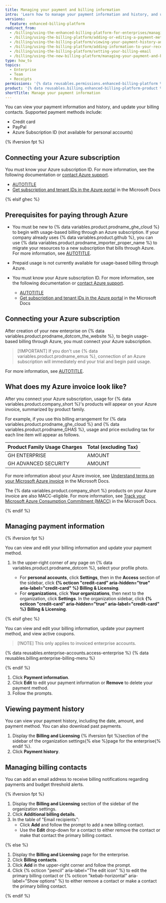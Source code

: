 ```yaml
---
title: Managing your payment and billing information
intro: 'Learn how to manage your payment information and history, and update your billing contacts using the new billing platform.'
versions:
  feature: enhanced-billing-platform
redirect_from:
  - /billing/using-the-enhanced-billing-platform-for-enterprises/managing-your-payment-and-billing-information
  - /billing/using-the-billing-platform/adding-or-editing-a-payment-method
  - /billing/using-the-billing-platform/viewing-your-payment-history-and-receipts
  - /billing/using-the-billing-platform/adding-information-to-your-receipts
  - /billing/using-the-billing-platform/setting-your-billing-email
  - /billing/using-the-new-billing-platform/managing-your-payment-and-billing-information
type: how_to
topics:
  - Enterprise
  - Team
  - Receipts
permissions: '{% data reusables.permissions.enhanced-billing-platform %}'
product: '{% data reusables.billing.enhanced-billing-platform-product %}'
shortTitle: Manage your payment information
---
```


You can view your payment information and history, and update your billing contacts. Supported payment methods include:

* Credit card
* PayPal
* Azure Subscription ID (not available for personal accounts)

{% ifversion fpt %}

## Connecting your Azure subscription

You must know your Azure subscription ID. For more information, see the following documentation or [contact Azure support](https://azure.microsoft.com/support/).

* [AUTOTITLE](/billing/managing-the-plan-for-your-github-account/connecting-an-azure-subscription)
* [Get subscription and tenant IDs in the Azure portal](https://learn.microsoft.com/en-us/azure/azure-portal/get-subscription-tenant-id) in the Microsoft Docs

{% elsif ghec %}

## Prerequisites for paying through Azure

* You must be new to {% data variables.product.prodname_ghe_cloud %} to begin with usage-based billing through an Azure subscription. If your company already uses {% data variables.product.github %}, you can use {% data variables.product.prodname_importer_proper_name %} to migrate your resources to a new subscription that bills through Azure. For more information, see [AUTOTITLE](/migrations/using-github-enterprise-importer/understanding-github-enterprise-importer/about-github-enterprise-importer).
* Prepaid usage is not currently available for usage-based billing through Azure.
* You must know your Azure subscription ID. For more information, see the following documentation or [contact Azure support](https://azure.microsoft.com/support/).

  * [AUTOTITLE](/billing/managing-the-plan-for-your-github-account/connecting-an-azure-subscription)
  * [Get subscription and tenant IDs in the Azure portal](https://learn.microsoft.com/en-us/azure/azure-portal/get-subscription-tenant-id) in the Microsoft Docs

## Connecting your Azure subscription

After creation of your new enterprise on {% data variables.product.prodname_dotcom_the_website %}, to begin usage-based billing through Azure, you must connect your Azure subscription.

> [!IMPORTANT] If you don't use {% data variables.product.prodname_emus %}, connection of an Azure subscription will immediately end your trial and begin paid usage.

For more information, see [AUTOTITLE](/billing/managing-the-plan-for-your-github-account/connecting-an-azure-subscription#connecting-your-azure-subscription-to-your-enterprise-account).

## What does my Azure invoice look like?

After you connect your Azure subscription, usage for {% data variables.product.company_short %}'s products will appear on your Azure invoice, summarized by product family.

For example, if you use this billing arrangement for {% data variables.product.prodname_ghe_cloud %} and {% data variables.product.prodname_GHAS %}, usage and price excluding tax for each line item will appear as follows.

| Product Family Usage Charges | Total (excluding Tax) |
| :- | :- |
| GH ENTERPRISE | AMOUNT |
| GH ADVANCED SECURITY | AMOUNT |

For more information about your Azure invoice, see [Understand terms on your Microsoft Azure invoice](https://learn.microsoft.com/azure/cost-management-billing/understand/understand-invoice) in the Microsoft Docs.

The {% data variables.product.company_short %} products on your Azure invoice are also MACC-eligible. For more information, see [Track your Microsoft Azure Consumption Commitment (MACC)](https://learn.microsoft.com/azure/cost-management-billing/manage/track-consumption-commitment) in the Microsoft Docs.

{% endif %}

## Managing payment information

{% ifversion fpt %}

You can view and edit your billing information and update your payment method.

1. In the upper-right corner of any page on {% data variables.product.prodname_dotcom %}, select your profile photo.

   * For **personal accounts**, click **Settings**, then in the **Access** section of the sidebar, click **{% octicon "credit-card" aria-hidden="true" aria-label="credit-card" %} Billing & Licensing**.
   * For **organizations**, click **Your organizations**, then next to the organization, click **Settings**. In the organization sidebar, click **{% octicon "credit-card" aria-hidden="true" aria-label="credit-card" %} Billing & Licensing**.

{% elsif ghec %}

You can view and edit your billing information, update your payment method, and view active coupons.

>[!NOTE] This only applies to invoiced enterprise accounts.

{% data reusables.enterprise-accounts.access-enterprise %}
{% data reusables.billing.enterprise-billing-menu %}

{% endif %}

1. Click **Payment information**.
1. Click **Edit** to edit your payment information or **Remove** to delete your payment method.
1. Follow the prompts.

## Viewing payment history

You can view your payment history, including the date, amount, and payment method. You can also download past payments.

1. Display the **Billing and Licensing** {% ifversion fpt %}section of the sidebar of the organization settings{% else %}page for the enterprise{% endif %}.
1. Click **Payment history**.

## Managing billing contacts

You can add an email address to receive billing notifications regarding payments and budget threshold alerts.

{% ifversion fpt %}

1. Display the **Billing and Licensing** section of the sidebar of the organization settings.
1. Click **Additional billing details**.
1. In the table of "Email recipients":
   * Click **Add** and follow the prompt to add a new billing contact.
   * Use the **Edit** drop-down for a contact to either remove the contact or make that contact the primary billing contact.

{% else %}

1. Display the **Billing and Licensing** page for the enterprise.
1. Click **Billing contacts**.
1. Click **Add** in the upper-right corner and follow the prompt.
1. Click {% octicon "pencil" aria-label="The edit icon" %} to edit the primary billing contact or {% octicon "kebab-horizontal" aria-label="Show options" %} to either remove a contact or make a contact the primary billing contact.

{% endif %}
